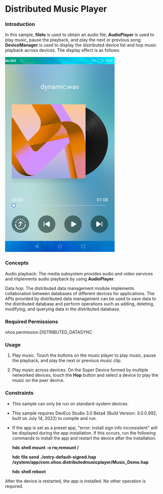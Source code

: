 # Distributed Music Player

### Introduction

In this sample, **fileIo** is used to obtain an audio file; **AudioPlayer** is used to play music, pause the playback, and play the next or previous song; **DeviceManager** is used to display the distributed device list and hop music playback across devices. The display effect is as follows:

<img src="screenshots/device/music2_en.png"/>

### Concepts

Audio playback: The media subsystem provides audio and video services and implements audio playback by using **AudioPlayer**.

Data hop: The distributed data management module implements collaboration between databases of different devices for applications. The APIs provided by distributed data management can be used to save data to the distributed database and perform operations such as adding, deleting, modifying, and querying data in the distributed database.

### Required Permissions

ohos.permission.DISTRIBUTED_DATASYNC

### Usage

1. Play music. Touch the buttons on the music player to play music, pause the playback, and play the next or previous music clip.

2. Play music across devices. On the Super Device formed by multiple networked devices, touch the **Hop** button and select a device to play the music on the peer device.

### Constraints

- This sample can only be run on standard-system devices.


- This sample requires DevEco Studio 3.0 Beta4 (Build Version: 3.0.0.992, built on July 14, 2022) to compile and run. 

- If the app is set as a preset app, "error: install sign info inconsistent" will be displayed during the app installation. If this occurs, run the following commands to install the app and restart the device after the installation:

  **hdc shell mount -o rw,remount /**

  **hdc file send ./entry-default-signed.hap /system/app/com.ohos.distributedmusicplayer/Music_Demo.hap**

  **hdc shell  reboot**

After the device is restarted, the app is installed. No other operation is required.
